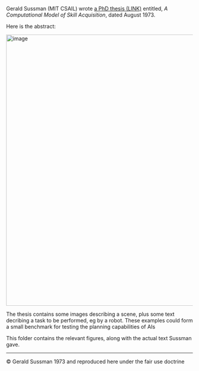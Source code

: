 Gerald Sussman (MIT CSAIL) wrote [a PhD thesis (LINK)](https://www.cs.cmu.edu/~mmv/planning/readings/AITR-297.pdf) entitled, _A Computational Model of Skill Acquisition_, dated August 1973. 

Here is the abstract:

<img width="732" alt="image" src="https://github.com/kwinkunks/promptly/assets/1692372/5664fbed-bfe7-44eb-bf24-f9e300c04c7a">

The thesis contains some images describing a scene, plus some text decribing a task to be performed, eg by a robot. These examples could form a small benchmark for testing the planning capabilities of AIs

This folder contains the relevant figures, along with the actual text Sussman gave.

---

&copy; Gerald Sussman 1973 and reproduced here under the fair use doctrine
